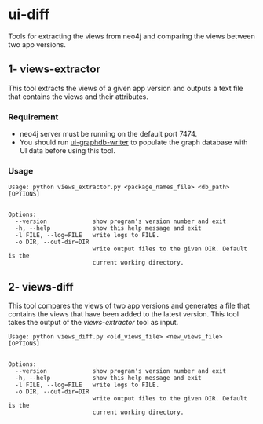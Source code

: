 # ui-diff
Tools for extracting the views from neo4j and comparing the views between two app versions.

## 1- views-extractor
This tool extracts the views of a given app version and outputs a text file that
contains the views and their attributes.

### Requirement

  - neo4j server must be running on the default port 7474.
  - You should run [ui-graphdb-writer](../ui-graphdb-writer) to populate the graph database with UI data before using this tool.


### Usage
```
Usage: python views_extractor.py <package_names_file> <db_path> [OPTIONS]


Options:
  --version             show program's version number and exit
  -h, --help            show this help message and exit
  -l FILE, --log=FILE   write logs to FILE.
  -o DIR, --out-dir=DIR
                        write output files to the given DIR. Default is the
                        current working directory.
```

## 2- views-diff
This tool compares the views of two app versions and generates a file that contains the views that have been added to the latest version. This tool takes the output of the _views-extractor_ tool as input.

```
Usage: python views_diff.py <old_views_file> <new_views_file> [OPTIONS]


Options:
  --version             show program's version number and exit
  -h, --help            show this help message and exit
  -l FILE, --log=FILE   write logs to FILE.
  -o DIR, --out-dir=DIR
                        write output files to the given DIR. Default is the
                        current working directory.
```